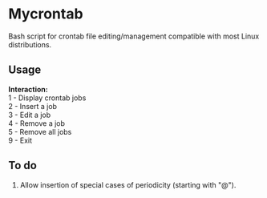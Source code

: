# Mycrontab

Bash script for crontab file editing/management compatible with most Linux distributions.

## Usage

**Interaction:**\
1 - Display crontab jobs\
2 - Insert a job\
3 - Edit a job\
4 - Remove a job\
5 - Remove all jobs\
9 - Exit

## To do

1. Allow insertion of special cases of periodicity (starting with "@").
